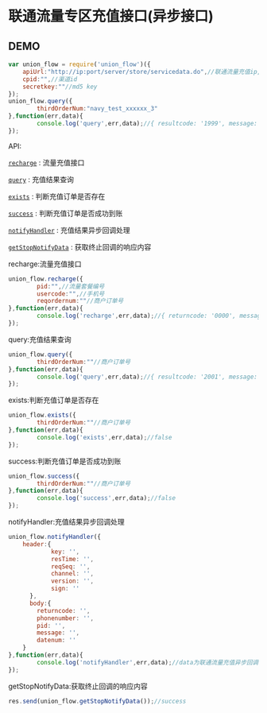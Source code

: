 # 联通流量专区充值接口(异步接口)

## DEMO

```js
var union_flow = require('union_flow')({
	apiUrl:"http://ip:port/server/store/servicedata.do",//联通流量充值ip,端口
	cpid:"",//渠道id
	secretkey:""//md5 key
});
union_flow.query({
        thirdOrderNum:"navy_test_xxxxxx_3"
},function(err,data){
        console.log('query',err,data);//{ resultcode: '1999', message: '系统错误' }
});
```

API:

[`recharge`](#recharge) : 流量充值接口

[`query`](#query) : 充值结果查询

[`exists`](#exists) : 判断充值订单是否存在

[`success`](#success) : 判断充值订单是否成功到账

[`notifyHandler`](#notifyHandler) : 充值结果异步回调处理

[`getStopNotifyData`](#getStopNotifyData) : 获取终止回调的响应内容

<a name="recharge" />
recharge:流量充值接口

```js
union_flow.recharge({ 
        pid:"",//流量套餐编号
        usercode:"",//手机号
        reqordernum:""//商户订单号
},function(err,data){
        console.log('recharge',err,data);//{ returncode: '0000', message: '成功', datenum: '20160107215145978909' }
});
```

<a name="query" />
query:充值结果查询

```js
union_flow.query({ 
        thirdOrderNum:""//商户订单号
},function(err,data){
        console.log('query',err,data);//{ resultcode: '2001', message: '没有找到您的订单' }
});
```

<a name="exists" />
exists:判断充值订单是否存在

```js
union_flow.exists({ 
        thirdOrderNum:""//商户订单号
},function(err,data){
        console.log('exists',err,data);//false
});
```

<a name="success" />
success:判断充值订单是否成功到账

```js
union_flow.success({ 
        thirdOrderNum:""//商户订单号
},function(err,data){
        console.log('success',err,data);//false
});
```

<a name="notifyHandler" />
notifyHandler:充值结果异步回调处理

```js
union_flow.notifyHandler({ 
    header:{
		    key: '',
    		resTime: '',
    		reqSeq: '',
    		channel: '',
    		version: '',
    		sign: '' 
	  },
	  body:{ 
  		returncode: '',
  		phonenumber: '',
  		pid: '',
  		message: '',
  		datenum: '' 
  	} 
},function(err,data){
        console.log('notifyHandler',err,data);//data为联通流量充值异步回调的结果
});
```

<a name="getStopNotifyData" />
getStopNotifyData:获取终止回调的响应内容

```js
res.send(union_flow.getStopNotifyData());//success
```
